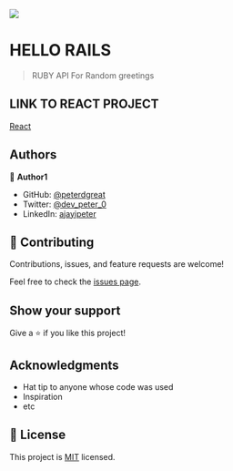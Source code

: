 ![](https://img.shields.io/badge/Microverse-blueviolet)

# HELLO RAILS

> RUBY API For Random greetings


## LINK TO REACT PROJECT

[React](https://github.com/peterdgreat/hello-react-front-end)



## Authors

👤 **Author1**

- GitHub: [@peterdgreat](https://github.com/peterdgreat)
- Twitter: [@dev_peter_0](https://twitter.com/dev_peter_o)
- LinkedIn: [ajayipeter](https://linkedin.com/in/ajayipeter)


## 🤝 Contributing

Contributions, issues, and feature requests are welcome!

Feel free to check the [issues page](../../issues/).

## Show your support

Give a ⭐️ if you like this project!

## Acknowledgments

- Hat tip to anyone whose code was used
- Inspiration
- etc

## 📝 License

This project is [MIT](./MIT.md) licensed.
